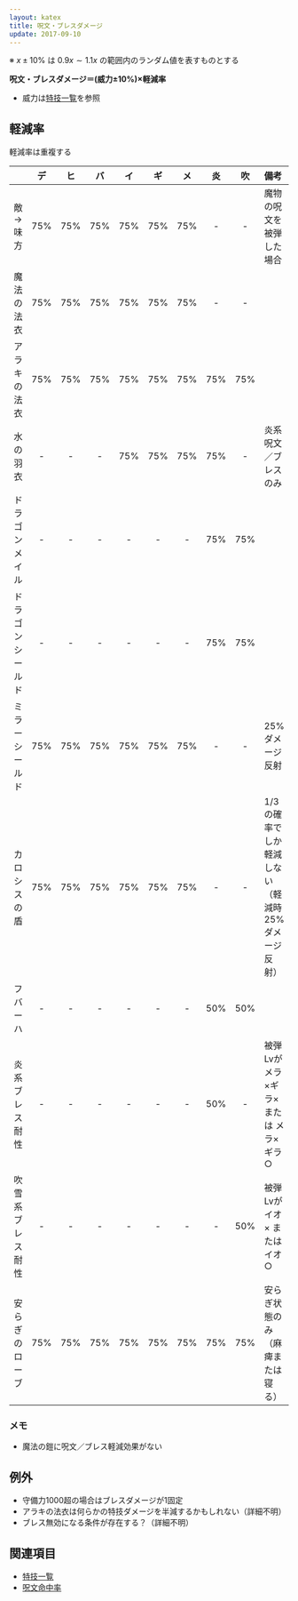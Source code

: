 ```yaml
---
layout: katex
title: 呪文・ブレスダメージ
update: 2017-09-10
---
```


※ $x\pm{}10\%$ は $0.9x \sim{} 1.1x$ の範囲内のランダム値を表すものとする

__呪文・ブレスダメージ＝(威力±10%)×軽減率__

* 威力は[特技一覧](skill_id)を参照


## 軽減率

軽減率は重複する

|                  | デ | ヒ | バ | イ | ギ | メ | 炎 | 吹 | 備考 |
|:-----------------|:--:|:--:|:--:|:--:|:--:|:--:|:--:|:--:|:-----|
| 敵→味方         | 75%| 75%| 75%| 75%| 75%| 75%| -  | -  | 魔物の呪文を被弾した場合 |
| 魔法の法衣       | 75%| 75%| 75%| 75%| 75%| 75%| -  | -  |
| アラキの法衣     | 75%| 75%| 75%| 75%| 75%| 75%| 75%| 75%|
| 水の羽衣         | -  | -  | -  | 75%| 75%| 75%| 75%| -  | 炎系呪文／ブレスのみ |
| ドラゴンメイル   | -  | -  | -  | -  | -  | -  | 75%| 75%|
| ドラゴンシールド | -  | -  | -  | -  | -  | -  | 75%| 75%|
| ミラーシールド   | 75%| 75%| 75%| 75%| 75%| 75%| -  | -  | 25%ダメージ反射 |
| カロシスの盾     | 75%| 75%| 75%| 75%| 75%| 75%| -  | -  | 1/3の確率でしか軽減しない（軽減時25%ダメージ反射） |
| フバーハ         | -  | -  | -  | -  | -  | -  | 50%| 50%|
| 炎系ブレス耐性   | -  | -  | -  | -  | -  | -  | 50%| -  | 被弾Lvが メラ×ギラ× または メラ×ギラ○ |
| 吹雪系ブレス耐性 | -  | -  | -  | -  | -  | -  | -  | 50%| 被弾Lvが イオ× または イオ○ |
| 安らぎのローブ   | 75%| 75%| 75%| 75%| 75%| 75%| 75%| 75%| 安らぎ状態のみ（麻痺または寝る） |


### メモ

* 魔法の鎧に呪文／ブレス軽減効果がない


## 例外

* 守備力1000超の場合はブレスダメージが1固定
* アラキの法衣は何らかの特技ダメージを半減するかもしれない（詳細不明）
* ブレス無効になる条件が存在する？（詳細不明）


## 関連項目

* [特技一覧](skill_id)
* [呪文命中率](spell_hit_rate)
